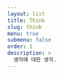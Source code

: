 ```yaml
---
layout: list
title: Think
slug: think
menu: true
submenu: false
order: 1
description: >
  생각에 대한 생각.
---
```


